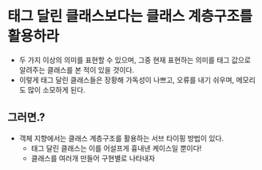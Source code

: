 # 태그 달린 클래스보다는 클래스 계층구조를 활용하라
* 두 가지 이상의 의미를 표현할 수 있으며, 그중 현재 표현하는 의미를 태그 값으로 알려주는 클래스를 본 적이 있을 것이다.
* 이렇게 태그 달린 클래스들은 장황해 가독성이 나쁘고, 오류를 내기 쉬우며, 메모리도 많이 소모하게 된다.

## 그러면.?
* 객체 지향에서는 클래스 계층구조를 활용하는 서브 타이핑 방법이 있다.
  * 태그 달린 클래스는 이를 어설프게 흉내낸 케이스일 뿐이다!
  * 클래스를 여러개 만들어 구현별로 나타내자
